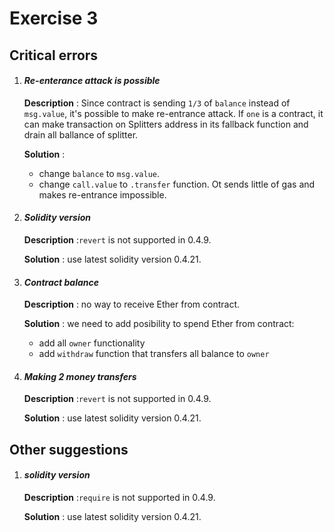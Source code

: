 # Exercise 3

## Critical errors

1.  #### ___Re-enterance attack is possible___
    **Description** : Since contract is sending `1/3` of `balance` instead of `msg.value`, it's possible to make re-entrance attack. If `one` is a contract, it can make transaction on Splitters address in its fallback function and drain all ballance of splitter.

    **Solution** : 
    * change `balance` to `msg.value`.  
    * change `call.value` to `.transfer` function. Ot sends little of gas and makes re-entrance impossible. 

    
1. #### ___Solidity version___ 
    **Description** :`revert` is not supported in 0.4.9.

    **Solution** : use latest solidity version 0.4.21.

    
1. #### ___Contract balance___ 
    **Description** : no way to receive Ether from contract.

    **Solution** : we need to add posibility to spend Ether from contract: 
    * add all `owner` functionality
    * add `withdraw` function that transfers all balance to `owner`

    
1. #### ___Making 2 money transfers___ 
    **Description** :`revert` is not supported in 0.4.9.

    **Solution** : use latest solidity version 0.4.21.



## Other suggestions


1. #### ___solidity version___ 
    **Description** :`require` is not supported in 0.4.9.

    **Solution** : use latest solidity version 0.4.21.
    
